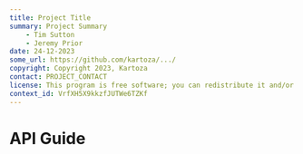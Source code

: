 ```yaml
---
title: Project Title
summary: Project Summary
    - Tim Sutton
    - Jeremy Prior
date: 24-12-2023
some_url: https://github.com/kartoza/.../
copyright: Copyright 2023, Kartoza
contact: PROJECT_CONTACT
license: This program is free software; you can redistribute it and/or modify it under the terms of the GNU Affero General Public License as published by the Free Software Foundation; either version 3 of the License, or (at your option) any later version.
context_id: VrfXH5X9kkzfJUTWe6TZKf
---
```


# API Guide
<!-- To Be Populated -->
